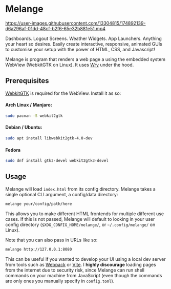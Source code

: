 # Melange


https://user-images.githubusercontent.com/13304815/174892139-d6a296af-01dd-48cf-b2f6-65e32b881e51.mp4


Dashboards. Logout Screens. Weather Widgets. App Launchers. Anything your heart so desires.
Easily create interactive, responsive, animated GUIs to customise your setup with the power of HTML, CSS, and Javascript!

Melange is program that renders a web page a using the embedded system WebView (WebkitGTK on Linux).
It uses [Wry](https://github.com/tauri-apps/wry) under the hood.

## Prerequisites

[WebkitGTK](https://webkitgtk.org/) is required for the WebView.
Install it as so:

#### Arch Linux / Manjaro:

```bash
sudo pacman -S webkit2gtk
```

#### Debian / Ubuntu:

```bash
sudo apt install libwebkit2gtk-4.0-dev
```

#### Fedora

```bash
sudo dnf install gtk3-devel webkit2gtk3-devel
```

## Usage

Melange will load `index.html` from its config directory.
Melange takes a single optional CLI argument, a config/data directory:

```bash
melange your/config/path/here
```

This allows you to make different HTML frontends for multiple different use cases.
If this is not passed, Melange will default to looking in your user config directory (`$XDG_CONFIG_HOME/melange/`, or `~/.config/melange/` on Linux).

Note that you can also pass in URLs like so:

```bash
melange http://127.0.0.1:8080
```

This can be useful if you wanted to develop your UI using a local dev server from tools such as [Webpack](https://webpack.js.org) or [Vite](https://vitejs.dev).
I **highly discourage** loading pages from the internet due to security risk, since Melange can run shell commands on your machine from JavaScript (even though the commands are only ones you manually specify in `config.toml`).


